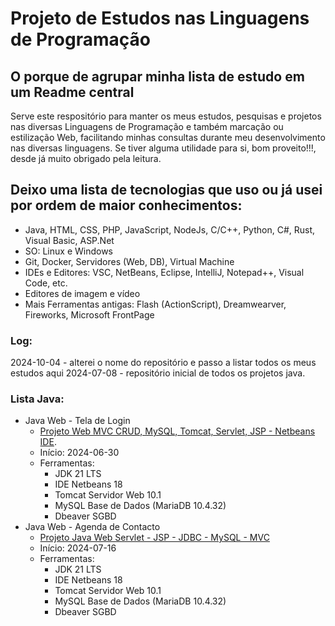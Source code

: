 # Projeto de Estudos nas Linguagens de Programação


## O porque de agrupar minha lista de estudo em um Readme central

Serve este respositório para manter os meus estudos, pesquisas e projetos nas diversas Linguagens de Programação e também marcação ou estilização Web, facilitando minhas consultas durante meu desenvolvimento nas diversas linguagens. Se tiver alguma utilidade para si, bom proveito!!!, desde já muito obrigado pela leitura.

## Deixo uma lista de tecnologias que uso ou já usei por ordem de maior conhecimentos:
- Java, HTML, CSS, PHP, JavaScript, NodeJs, C/C++, Python, C#, Rust, Visual Basic, ASP.Net
- SO: Linux e Windows
- Git, Docker, Servidores (Web, DB), Virtual Machine
- IDEs e Editores: VSC, NetBeans, Eclipse, IntelliJ, Notepad++, Visual Code, etc.
- Editores de imagem e vídeo
- Mais Ferramentas antigas: Flash (ActionScript), Dreamwearver, Fireworks, Microsoft FrontPage

### Log:
2024-10-04 - alterei o nome do repositório e passo a listar todos os meus estudos aqui
2024-07-08 - repositório inicial de todos os projetos java.


### Lista Java:
- Java Web - Tela de Login
    - [Projeto Web MVC CRUD, MySQL, Tomcat, Servlet, JSP - Netbeans IDE](https://github.com/imarcaos/Java_proj1_JWLogin).
    - Início: 2024-06-30
    - Ferramentas:
        - JDK 21 LTS
        - IDE Netbeans 18
        - Tomcat Servidor Web 10.1
        - MySQL Base de Dados (MariaDB 10.4.32)
        - Dbeaver SGBD
- Java Web - Agenda de Contacto
    - [Projeto Java Web Servlet - JSP - JDBC - MySQL - MVC](https://github.com/imarcaos/JW_Contact_Agenda)
    - Início: 2024-07-16
    - Ferramentas:
        - JDK 21 LTS
        - IDE Netbeans 18
        - Tomcat Servidor Web 10.1
        - MySQL Base de Dados (MariaDB 10.4.32)
        - Dbeaver SGBD